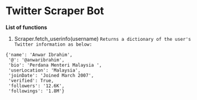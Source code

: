 # **Twitter Scraper Bot**

**List of functions**
1. Scraper.fetch_userinfo(username)
`Returns a dictionary of the user's Twitter information as below:`
```
{'name': 'Anwar Ibrahim',
 '@': '@anwaribrahim',
 'bio': 'Perdana Menteri Malaysia ',
 'userLocation': 'Malaysia',
 'joinDate': 'Joined March 2007',
 'verified': True,
 'followers': '12.6K',
 'followings': '1.8M'}
```
